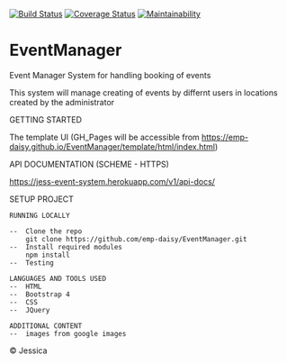 [![Build Status](https://travis-ci.org/emp-daisy/EventManager.svg?branch=develop)](https://travis-ci.org/emp-daisy/EventManager)
[![Coverage Status](https://coveralls.io/repos/github/emp-daisy/EventManager/badge.svg)](https://coveralls.io/github/emp-daisy/EventManager)
[![Maintainability](https://api.codeclimate.com/v1/badges/591a74ef49e750779bcf/maintainability)](https://codeclimate.com/github/emp-daisy/EventManager/maintainability)

# EventManager
Event Manager System for handling booking of events

This system will manage creating of events by differnt users in locations created by the administrator

GETTING STARTED

The template UI (GH_Pages will be accessible from https://emp-daisy.github.io/EventManager/template/html/index.html)

API DOCUMENTATION (SCHEME - HTTPS)

https://jess-event-system.herokuapp.com/v1/api-docs/

SETUP PROJECT

    RUNNING LOCALLY

    --  Clone the repo
        git clone https://github.com/emp-daisy/EventManager.git
    --  Install required modules
        npm install
    --  Testing

    LANGUAGES AND TOOLS USED
    --  HTML
    --  Bootstrap 4
    --  CSS
    --  JQuery

    ADDITIONAL CONTENT
    --  images from google images

© Jessica
